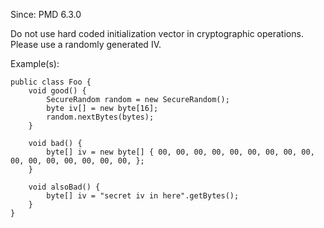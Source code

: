 Since: PMD 6.3.0

Do not use hard coded initialization vector in cryptographic operations. Please use a randomly generated IV.

Example(s):
```
public class Foo {
    void good() {
        SecureRandom random = new SecureRandom();
        byte iv[] = new byte[16];
        random.nextBytes(bytes);
    }

    void bad() {
        byte[] iv = new byte[] { 00, 00, 00, 00, 00, 00, 00, 00, 00, 00, 00, 00, 00, 00, 00, 00, };
    }

    void alsoBad() {
        byte[] iv = "secret iv in here".getBytes();
    }
}
```
